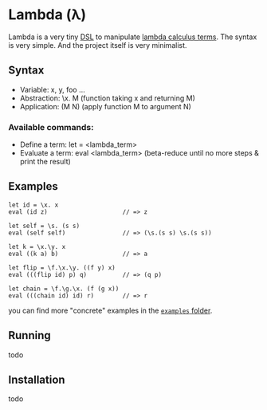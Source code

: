 # Lambda (λ)

Lambda is a very tiny [DSL](https://en.wikipedia.org/wiki/Domain-specific_language) to manipulate [lambda calculus terms](https://en.wikipedia.org/wiki/Lambda_calculus). The syntax is very simple. And the project itself is very minimalist.

## Syntax

- Variable: x, y, foo …
- Abstraction: \x. M (function taking x and returning M)
- Application: (M N) (apply function M to argument N)

### Available commands:

- Define a term: let <name> = <lambda_term>
- Evaluate a term: eval <lambda_term> (beta-reduce until no more steps & print the result)

## Examples

```plaintext
let id = \x. x
eval (id z)                     // => z

let self = \s. (s s)
eval (self self)                // => (\s.(s s) \s.(s s))

let k = \x.\y. x
eval ((k a) b)                  // => a

let flip = \f.\x.\y. ((f y) x)
eval (((flip id) p) q)          // => (q p)

let chain = \f.\g.\x. (f (g x))
eval (((chain id) id) r)        // => r
```

you can find more "concrete" examples in the [`examples` folder](examples).

## Running

todo

## Installation

todo